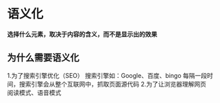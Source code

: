 # 语义化  

**选择什么元素，取决于内容的含义，而不是显示出的效果**

## 为什么需要语义化
1.为了搜索引擎优化（SEO）
搜索引擎如：Google、百度、bingo
每隔一段时间，搜索引擎会从整个互联网中，抓取页面源代码
2.为了让浏览器理解网页  
阅读模式、语音模式
